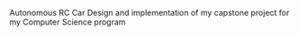 Autonomous RC Car
Design and implementation of my capstone project for my Computer Science program 
